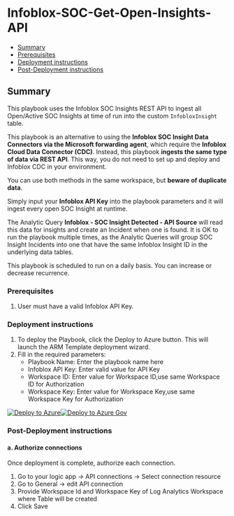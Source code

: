 # Infoblox-SOC-Get-Open-Insights-API

* [Summary](#Summary)
* [Prerequisites](#Prerequisites)
* [Deployment instructions](#Deployment-instructions)
* [Post-Deployment instructions](#Post-Deployment-instructions)

## Summary<a name="Summary"></a>

This playbook uses the Infoblox SOC Insights REST API to ingest all Open/Active SOC Insights at time of run into the custom ```InfobloxInsight``` table. 

This playbook is an alternative to using the **Infoblox SOC Insight Data Connectors via the Microsoft forwarding agent**, which require the **Infoblox Cloud Data Connector (CDC)**. Instead, this playbook **ingests the same type of data via REST API**. This way, you do not need to set up and deploy and Infoblox CDC in your environment. 

You can use both methods in the same workspace, but **beware of duplicate data**.

Simply input your **Infoblox API Key** into the playbook parameters and it will ingest every open SOC Insight at runtime.

The Analytic Query **Infoblox - SOC Insight Detected - API Source** will read this data for insights and create an Incident when one is found. It is OK to run the playbook multiple times, as the Analytic Queries will group SOC Insight Incidents into one that have the same Infoblox Insight ID in the underlying data tables.

This playbook is scheduled to run on a daily basis. You can increase or decrease recurrence.

### Prerequisites<a name="Prerequisites"></a>

1. User must have a valid Infoblox API Key.

### Deployment instructions<a name="Deployment-instructions"></a>

1. To deploy the Playbook, click the Deploy to Azure button. This will launch the ARM Template deployment wizard.
2. Fill in the required parameters:
    * Playbook Name: Enter the playbook name here
    * Infoblox API Key: Enter valid value for API Key
    * Workspace ID: Enter value for Workspace ID,use same Workspace ID for Authorization
    * Workspace Key: Enter value for Workspace Key,use same Workspace Key for Authorization

[![Deploy to Azure](https://aka.ms/deploytoazurebutton)](https://portal.azure.com/#create/Microsoft.Template/uri/https%3A%2F%2Fraw.githubusercontent.com%2FAzure%2FAzure-Sentinel%2Fmaster%2FSolutions%2FInfoblox%2FPlaybooks%2FInfoblox%20SOC%20Get%20Open%20Insights%20API%2Fazuredeploy.json)[![Deploy to Azure Gov](https://aka.ms/deploytoazuregovbutton)](https://portal.azure.com/#create/Microsoft.Template/uri/https%3A%2F%2Fraw.githubusercontent.com%2FAzure%2FAzure-Sentinel%2Fmaster%2FSolutions%2FInfoblox%2FPlaybooks%2FInfoblox%20SOC%20Get%20Open%20Insights%20API%2Fazuredeploy.json)

### Post-Deployment instructions<a name="Post-Deployment-instructions"></a>

#### a. Authorize connections

Once deployment is complete, authorize each connection.

1. Go to your logic app -> API connections -> Select connection resource
2. Go to General -> edit API connection
3. Provide Workspace Id and Workspace Key of Log Analytics Workspace where Table will be created
4. Click Save
